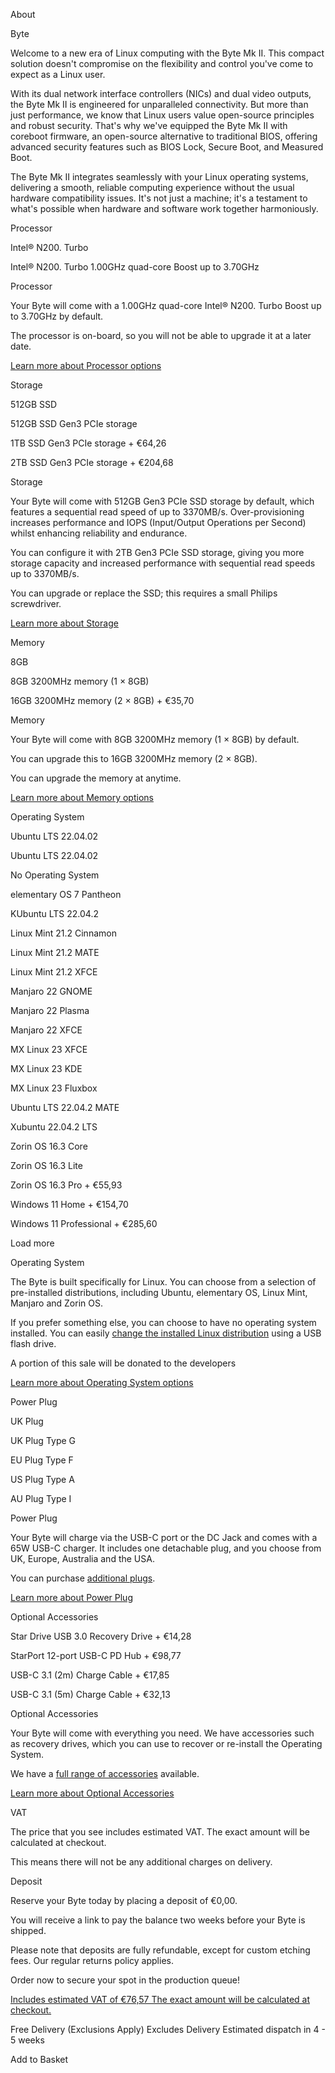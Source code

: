 About

Byte

 Welcome to a new era of Linux computing with the Byte Mk II. This compact solution doesn't compromise on the flexibility and control you've come to expect as a Linux user.

With its dual network interface controllers (NICs) and dual video outputs, the Byte Mk II is engineered for unparalleled connectivity. But more than just performance, we know that Linux users value open-source principles and robust security. That's why we've equipped the Byte Mk II with coreboot firmware, an open-source alternative to traditional BIOS, offering advanced security features such as BIOS Lock, Secure Boot, and Measured Boot.

The Byte Mk II integrates seamlessly with your Linux operating systems, delivering a smooth, reliable computing experience without the usual hardware compatibility issues. It's not just a machine; it's a testament to what's possible when hardware and software work together harmoniously.

Processor

 Intel® N200. Turbo

Intel® N200. Turbo  1.00GHz quad-core Boost up to 3.70GHz

 Processor

 Your Byte will come with a 1.00GHz quad-core Intel® N200. Turbo Boost up to 3.70GHz by default.

 The processor is on-board, so you will not be able to upgrade it at a later date.

[Learn more about Processor options](#processor)

Storage

 512GB SSD

512GB SSD  Gen3 PCIe storage

1TB SSD  Gen3 PCIe storage + €64,26

2TB SSD  Gen3 PCIe storage + €204,68

 Storage

 Your Byte will come with 512GB Gen3 PCIe SSD storage by default, which features a sequential read speed of up to 3370MB/s. Over-provisioning increases performance and IOPS (Input/Output Operations per Second) whilst enhancing reliability and endurance.

 You can configure it with 2TB Gen3 PCIe SSD storage, giving you more storage capacity and increased performance with sequential read speeds up to 3370MB/s.

 You can upgrade or replace the SSD; this requires a small Philips screwdriver.

[Learn more about Storage](#storage)

Memory

 8GB

8GB  3200MHz memory (1 × 8GB)

16GB  3200MHz memory (2 × 8GB) + €35,70

 Memory

 Your Byte will come with 8GB 3200MHz memory (1 × 8GB) by default.

 You can upgrade this to 16GB 3200MHz memory (2 × 8GB).

 You can upgrade the memory at anytime.

[Learn more about Memory options](#memory)

Operating System

 Ubuntu LTS 22.04.02

Ubuntu LTS 22.04.02

No Operating System

elementary OS 7 Pantheon

KUbuntu LTS 22.04.2

Linux Mint 21.2 Cinnamon

Linux Mint 21.2 MATE

Linux Mint 21.2 XFCE

Manjaro 22 GNOME

Manjaro 22 Plasma

Manjaro 22 XFCE

MX Linux 23 XFCE

MX Linux 23 KDE

MX Linux 23 Fluxbox

Ubuntu LTS 22.04.2 MATE

Xubuntu 22.04.2 LTS

Zorin OS 16.3 Core

Zorin OS 16.3 Lite

Zorin OS 16.3 Pro + €55,93

Windows 11 Home + €154,70

Windows 11 Professional + €285,60

Load more

 Operating System

 The Byte is built specifically for Linux. You can choose from a selection of pre-installed distributions, including Ubuntu, elementary OS, Linux Mint, Manjaro and Zorin OS.

 If you prefer something else, you can choose to have no operating system installed. You can easily [change the installed Linux distribution](https://support.starlabs.systems/kb/guides/change-linux-distribution) using a USB flash drive.

A portion of this sale will be donated to the developers

[Learn more about Operating System options](#operating-system)

Power Plug

 UK Plug

UK Plug  Type G

EU Plug  Type F

US Plug  Type A

AU Plug  Type I

 Power Plug

 Your Byte will charge via the USB-C port or the DC Jack and comes with a 65W USB-C charger. It includes one detachable plug, and you choose from UK, Europe, Australia and the USA.

 You can purchase [additional plugs](/collections/power-cables).

[Learn more about Power Plug](#power-plug)

Optional Accessories

Star Drive USB 3.0 Recovery Drive + €14,28

StarPort 12-port USB-C PD Hub + €98,77

USB-C 3.1 (2m)  Charge Cable + €17,85

USB-C 3.1 (5m)  Charge Cable + €32,13

 Optional Accessories

 Your Byte will come with everything you need. We have accessories such as recovery drives, which you can use to recover or re-install the Operating System.

 We have a [full range of accessories](/collections/Accessories) available.

[Learn more about Optional Accessories](#optional-accessories)

 VAT

 The price that you see includes estimated VAT. The exact amount will be calculated at checkout.

 This means there will not be any additional charges on delivery.

 Deposit

 Reserve your Byte today by placing a deposit of €0,00.

 You will receive a link to pay the balance two weeks before your Byte is shipped.

 Please note that deposits are fully refundable, except for custom etching fees. Our regular returns policy applies.

 Order now to secure your spot in the production queue!

[Includes estimated VAT of €76,57 The exact amount will be calculated at checkout.](#tax)

Free Delivery  (Exclusions Apply) Excludes Delivery
Estimated dispatch in 4 - 5 weeks

 Add to Basket
